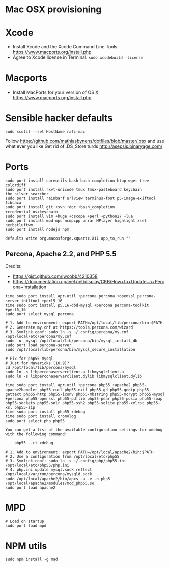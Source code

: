 # Mac OSX provisioning

# Xcode
- Install Xcode and the Xcode Command Line Tools: https://www.macports.org/install.php
- Agree to Xcode license in Terminal: `sudo xcodebuild -license`

# Macports
- Install MacPorts for your version of OS X: https://www.macports.org/install.php

# Sensible hacker defaults
```
sudo scutil --set HostName rafi-mac
```
Follow https://github.com/mathiasbynens/dotfiles/blob/master/.osx and use what ever you like
Get rid of .DS_Store turds http://asepsis.binaryage.com/

# Ports
```
sudo port install coreutils bash bash-completion htop wget tree colordiff
sudo port install rxvt-unicode tmux tmux-pasteboard keychain the_silver_searcher
sudo port install rainbarf urlview terminus-font p5-image-exiftool libcaca
sudo port install git +svn +doc +bash_completion +credential_osxkeychain
sudo port install vim +huge +cscope +perl +python27 +lua
sudo port install mpd mpc ncmpcpp unrar MPlayer highlight xsel herbstluftwm
sudo port install nodejs npm

defaults write org.macosforge.xquartz.X11 app_to_run ""
```

## Percona, Apache 2.2, and PHP 5.5
Credits:
- https://gist.github.com/jwcobb/4210358
- https://documentation.cpanel.net/display/CKB/How+to+Update+a+Percona+Installation
```
time sudo port install apr-util +percona percona +openssl percona-server intltool +perl5_16
time sudo port install p5.16-dbd-mysql +percona percona-toolkit +perl5_16
sudo port select mysql percona

# 1. Add to environment: export PATH=/opt/local/lib/percona/bin:$PATH
# 2. Generate my.cnf at https://tools.percona.com/wizard
# 3. Symlink conf: sudo ln -s ~/.config/percona/my.cnf /opt/local/etc/percona/my.cnf
sudo -u _mysql /opt/local/lib/percona/bin/mysql_install_db
sudo port load percona-server
sudo /opt/local/lib/percona/bin/mysql_secure_installation

# Fix for php55-mysql
# Just for Mavericks (10.9)?
cd /opt/local/lib/percona/mysql
sudo ln -s libperconaserverclient.a libmysqlclient.a
sudo ln -s libperconaserverclient.dylib libmysqlclient.dylib

time sudo port install apr-util +percona php55 +apache2 php55-apache2handler php55-curl php55-exif php55-gd php55-geoip php55-gettext php55-http php55-iconv php55-mbstring php55-mcrypt php55-mysql +percona php55-openssl php55-pdflib php55-pear php55-posix php55-soap php55-sockets php55-solr php55-ssh2 php55-sqlite php55-xmlrpc php55-xsl php55-zip
time sudo port install php55-xdebug
time sudo port install cronolog
sudo port select php php55

You can get a list of the available configuration settings for xdebug with the following command:

    php55 --ri xdebug

# 1. Add to environment: export PATH=/opt/local/apache2/bin:$PATH
# 2. Use a configuration from /opt/local/etc/php55
# 3. Symlink conf: sudo ln -s ~/.config/php/php55.ini /opt/local/etc/php55/php.ini
# 4. php.ini update mysql.sock reflect /opt/local/var/run/percona/mysqld.sock
sudo /opt/local/apache2/bin/apxs -a -e -n php5 /opt/local/apache2/modules/mod_php55.so
sudo port load apache2
```

# MPD
```
# Load on startup
sudo port load mpd
```

# NPM utils
```
sudo npm install -g mad
```

